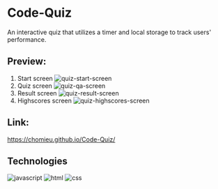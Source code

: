 # Code-Quiz
<p> An interactive quiz that utilizes a timer and local storage to track users' performance.</p>

## Preview:
1. Start screen <img alt="quiz-start-screen" src="https://i.imgur.com/dtTsdCU.png">
2. Quiz screen <img alt="quiz-qa-screen" src="https://i.imgur.com/E37I42p.png">
3. Result screen <img alt="quiz-result-screen" src="https://i.imgur.com/rGDgE0f.png">
4. Highscores screen <img alt="quiz-highscores-screen" src="https://i.imgur.com/zna7e1U.png">

## Link:
<https://chomieu.github.io/Code-Quiz/>

## Technologies
![javascript](https://img.shields.io/badge/javascript-67.6%25-yellow)
![html](https://img.shields.io/badge/html-17.6%%25-blue)
![css](https://img.shields.io/badge/css-14.8%%25-red)
